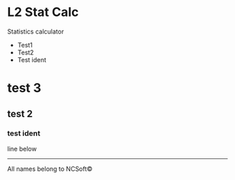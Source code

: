 L2 Stat Calc
============

Statistics calculator

* Test1
* Test2
* Test ident

# test 3
## test 2
### test ident

line below
___

All names belong to NCSoft&copy;

